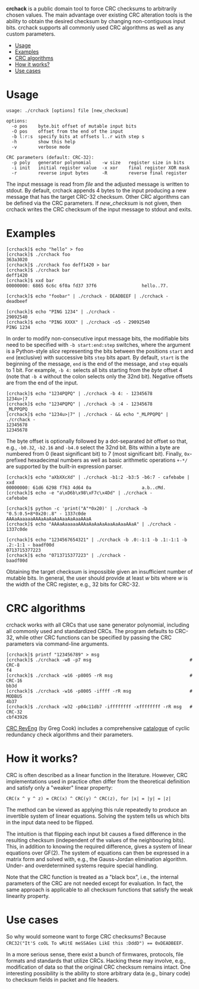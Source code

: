 **crchack** is a public domain tool to force CRC checksums to arbitrarily chosen
values. The main advantage over existing CRC alteration tools is the ability to
obtain the desired checksum by changing non-contiguous input bits. crchack
supports all commonly used CRC algorithms as well as any custom parameters.

- [Usage](#usage)
- [Examples](#examples)
- [CRC algorithms](#crc-algorithms)
- [How it works?](#how-it-works)
- [Use cases](#use-cases)


# Usage

```
usage: ./crchack [options] file [new_checksum]

options:
  -o pos    byte.bit offset of mutable input bits
  -O pos    offset from the end of the input
  -b l:r:s  specify bits at offsets l..r with step s
  -h        show this help
  -v        verbose mode

CRC parameters (default: CRC-32):
  -p poly   generator polynomial    -w size   register size in bits
  -i init   initial register value  -x xor    final register XOR mask
  -r        reverse input bytes     -R        reverse final register
```

The input message is read from *file* and the adjusted message is written to
stdout. By default, crchack appends 4 bytes to the input producing a new message
that has the target CRC-32 checksum. Other CRC algorithms can be defined via the
CRC parameters. If *new_checksum* is not given, then crchack writes the CRC
checksum of the input message to stdout and exits.


# Examples

```
[crchack]$ echo "hello" > foo
[crchack]$ ./crchack foo
363a3020
[crchack]$ ./crchack foo deff1420 > bar
[crchack]$ ./crchack bar
deff1420
[crchack]$ xxd bar
00000000: 6865 6c6c 6f0a fd37 37f6                 hello..77.

[crchack]$ echo "foobar" | ./crchack - DEADBEEF | ./crchack -
deadbeef

[crchack]$ echo "PING 1234" | ./crchack -
29092540
[crchack]$ echo "PING XXXX" | ./crchack -o5 - 29092540
PING 1234
```

In order to modify non-consecutive input message bits, the modifiable bits need
to be specified with `-b start:end:step` switches, where the argument is a
Python-style *slice* representing the bits between the positions `start` and
`end` (exclusive) with successive bits `step` bits apart. By default, `start` is
the beginning of the message, `end` is the end of the message, and `step` equals
to 1 bit. For example, `-b 4:` selects all bits starting from the *byte* offset
4 (note that `-b 4` without the colon selects only the 32nd bit). Negative
offsets are from the end of the input.

```
[crchack]$ echo "1234PQPQ" | ./crchack -b 4: - 12345678
1234u>|7
[crchack]$ echo "1234PQPQ" | ./crchack -b :4 - 12345678
_MLPPQPQ
[crchack]$ echo "1234u>|7" | ./crchack - && echo "_MLPPQPQ" | ./crchack -
12345678
12345678
```

The byte offset is optionally followed by a dot-separated *bit* offset so that,
e.g., `-b0.32`, `-b2.16` and `-b4.0` select the 32nd bit. Bits within a byte are
numbered from 0 (least significant bit) to 7 (most significant bit). Finally,
`0x`-prefixed hexadecimal numbers as well as basic arithmetic operations `+-*/`
are supported by the built-in expression parser.

```
[crchack]$ echo "aXbXXcXd" | ./crchack -b1:2 -b3:5 -b6:7 - cafebabe | xxd
00000000: 61d6 6298 f763 4d64 0a                   a.b..cMd.
[crchack]$ echo -e "a\xD6b\x98\xF7c\x4Dd" | ./crchack -
cafebabe

[crchack]$ python -c 'print("A"*0x20)' | ./crchack -b "0.5:0.5+8*0x20:.8" - 1337c0de
AAAaAaaaaaAAAaAaAaAaAaaAaAaaAAaA
[crchack]$ echo "AAAaAaaaaaAAAaAaAaAaAaaAaAaaAAaA" | ./crchack -
1337c0de

[crchack]$ echo "1234567654321" | ./crchack -b .0:-1:1 -b .1:-1:1 -b .2:-1:1 - baadf00d
0713715377223
[crchack]$ echo "0713715377223" | ./crchack -
baadf00d
```

Obtaining the target checksum is impossible given an insufficient number of
mutable bits. In general, the user should provide at least *w* bits where *w* is
the width of the CRC register, e.g., 32 bits for CRC-32.


# CRC algorithms

crchack works with all CRCs that use sane generator polynomial, including all
commonly used and standardized CRCs. The program defaults to CRC-32, while other
CRC functions can be specified by passing the CRC parameters via command-line
arguments.

```
[crchack]$ printf "123456789" > msg
[crchack]$ ./crchack -w8 -p7 msg                                     # CRC-8
f4
[crchack]$ ./crchack -w16 -p8005 -rR msg                             # CRC-16
bb3d
[crchack]$ ./crchack -w16 -p8005 -iffff -rR msg                      # MODBUS
4b37
[crchack]$ ./crchack -w32 -p04c11db7 -iffffffff -xffffffff -rR msg   # CRC-32
cbf43926
```

[CRC RevEng](http://reveng.sourceforge.net/) (by Greg Cook) includes a
comprehensive [catalogue](http://reveng.sourceforge.net/crc-catalogue/) of
cyclic redundancy check algorithms and their parameters.


# How it works?

CRC is often described as a linear function in the literature. However, CRC
implementations used in practice often differ from the theoretical definition
and satisfy only a "weaker" linear property:

    CRC(x ^ y ^ z) = CRC(x) ^ CRC(y) ^ CRC(z), for |x| = |y| = |z|

The method can be viewed as applying this rule repeatedly to produce an
invertible system of linear equations. Solving the system tells us which bits in
the input data need to be flipped.

The intuition is that flipping each input bit causes a fixed difference in the
resulting checksum (independent of the values of the neighbouring bits). This,
in addition to knowing the required difference, gives a system of linear
equations over GF(2). The system of equations can then be expressed in a matrix
form and solved with, e.g., the Gauss-Jordan elimination algorithm. Under- and
overdetermined systems require special handling.

Note that the CRC function is treated as a "black box", i.e., the internal
parameters of the CRC are not needed except for evaluation. In fact, the same
approach is applicable to all checksum functions that satisfy the weak linearity
property.


# Use cases

So why would someone want to forge CRC checksums? Because `CRC32("It'S coOL To
wRitE meSSAGes LikE this :DddD") == 0xDEADBEEF`.

In a more serious sense, there exist a bunch of firmwares, protocols, file
formats and standards that utilize CRCs. Hacking these may involve, e.g.,
modification of data so that the original CRC checksum remains intact. One
interesting possibility is the ability to store arbitrary data (e.g., binary
code) to checksum fields in packet and file headers.
